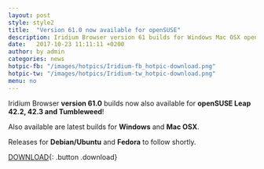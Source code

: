 ```yaml
---
layout: post
style: style2
title:  "Version 61.0 now available for openSUSE"
description: Iridium Browser version 61 builds for Windows Mac OSX openSUSE Leap 42.2, 42.3 and Tumbleweed now available! Releases for Debian/Ubuntu and Fedora to follow.
date:   2017-10-23 11:11:11 +0200
author:	by admin
categories: news
hotpic-fb: "/images/hotpics/Iridium-fb_hotpic-download.png"
hotpic-tw: "/images/hotpics/Iridium-tw_hotpic-download.png"
menu: no
---
```


Iridium Browser **version 61.0** builds now also available for  **openSUSE Leap 42.2, 42.3 and Tumbleweed**!     
<!--break-->
Also available are latest builds for **Windows** and **Mac OSX**.     

Releases for **Debian/Ubuntu** and **Fedora** to follow shortly.    
          
[DOWNLOAD](/downloads/index.html "download Iridium Browser"){: .button .download}     
